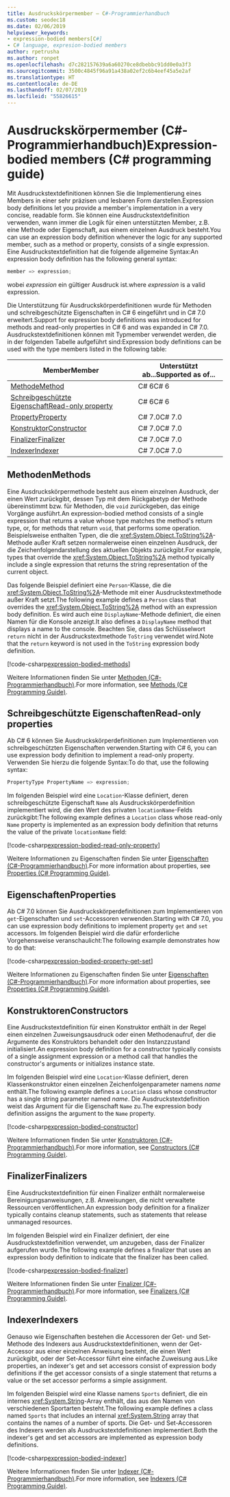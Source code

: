 ```yaml
---
title: Ausdruckskörpermember – C#-Programmierhandbuch
ms.custom: seodec18
ms.date: 02/06/2019
helpviewer_keywords:
- expression-bodied members[C#]
- C# language, expresion-bodied members
author: rpetrusha
ms.author: ronpet
ms.openlocfilehash: d7c282157639a6a60270ce8dbebbc91dd0e0a3f3
ms.sourcegitcommit: 3500c4845f96a91a438a02ef2c6b4eef45a5e2af
ms.translationtype: HT
ms.contentlocale: de-DE
ms.lasthandoff: 02/07/2019
ms.locfileid: "55826615"
---
```

# <a name="expression-bodied-members-c-programming-guide"></a><span data-ttu-id="bc897-102">Ausdruckskörpermember (C#-Programmierhandbuch)</span><span class="sxs-lookup"><span data-stu-id="bc897-102">Expression-bodied members (C# programming guide)</span></span>

<span data-ttu-id="bc897-103">Mit Ausdruckstextdefinitionen können Sie die Implementierung eines Members in einer sehr präzisen und lesbaren Form darstellen.</span><span class="sxs-lookup"><span data-stu-id="bc897-103">Expression body definitions let you provide a member's implementation in a very concise, readable form.</span></span> <span data-ttu-id="bc897-104">Sie können eine Ausdruckstextdefinition verwenden, wann immer die Logik für einen unterstützten Member, z.B. eine Methode oder Eigenschaft, aus einem einzelnen Ausdruck besteht.</span><span class="sxs-lookup"><span data-stu-id="bc897-104">You can use an expression body definition whenever the logic for any supported member, such as a method or property, consists of a single expression.</span></span> <span data-ttu-id="bc897-105">Eine Ausdruckstextdefinition hat die folgende allgemeine Syntax:</span><span class="sxs-lookup"><span data-stu-id="bc897-105">An expression body definition has the following general syntax:</span></span>

```csharp
member => expression;
```

<span data-ttu-id="bc897-106">wobei *expression* ein gültiger Ausdruck ist.</span><span class="sxs-lookup"><span data-stu-id="bc897-106">where *expression* is a valid expression.</span></span>

<span data-ttu-id="bc897-107">Die Unterstützung für Ausdruckskörperdefinitionen wurde für Methoden und schreibgeschützte Eigenschaften in C# 6 eingeführt und in C# 7.0 erweitert.</span><span class="sxs-lookup"><span data-stu-id="bc897-107">Support for expression body definitions was introduced for methods and read-only properties in C# 6 and was expanded in C# 7.0.</span></span> <span data-ttu-id="bc897-108">Ausdruckstextdefinitionen können mit Typmember verwendet werden, die in der folgenden Tabelle aufgeführt sind:</span><span class="sxs-lookup"><span data-stu-id="bc897-108">Expression body definitions can be used with the type members listed in the following table:</span></span>

|<span data-ttu-id="bc897-109">Member</span><span class="sxs-lookup"><span data-stu-id="bc897-109">Member</span></span>  |<span data-ttu-id="bc897-110">Unterstützt ab...</span><span class="sxs-lookup"><span data-stu-id="bc897-110">Supported as of...</span></span> |
|---------|---------|
|[<span data-ttu-id="bc897-111">Methode</span><span class="sxs-lookup"><span data-stu-id="bc897-111">Method</span></span>](#methods)  |<span data-ttu-id="bc897-112">C# 6</span><span class="sxs-lookup"><span data-stu-id="bc897-112">C# 6</span></span> |
|[<span data-ttu-id="bc897-113">Schreibgeschützte Eigenschaft</span><span class="sxs-lookup"><span data-stu-id="bc897-113">Read-only property</span></span>](#read-only-properties)   |<span data-ttu-id="bc897-114">C# 6</span><span class="sxs-lookup"><span data-stu-id="bc897-114">C# 6</span></span>  |
|[<span data-ttu-id="bc897-115">Property</span><span class="sxs-lookup"><span data-stu-id="bc897-115">Property</span></span>](#properties)  |<span data-ttu-id="bc897-116">C# 7.0</span><span class="sxs-lookup"><span data-stu-id="bc897-116">C# 7.0</span></span> |
|[<span data-ttu-id="bc897-117">Konstruktor</span><span class="sxs-lookup"><span data-stu-id="bc897-117">Constructor</span></span>](#constructors)   |<span data-ttu-id="bc897-118">C# 7.0</span><span class="sxs-lookup"><span data-stu-id="bc897-118">C# 7.0</span></span> |
|[<span data-ttu-id="bc897-119">Finalizer</span><span class="sxs-lookup"><span data-stu-id="bc897-119">Finalizer</span></span>](#finalizers)     |<span data-ttu-id="bc897-120">C# 7.0</span><span class="sxs-lookup"><span data-stu-id="bc897-120">C# 7.0</span></span> |
|[<span data-ttu-id="bc897-121">Indexer</span><span class="sxs-lookup"><span data-stu-id="bc897-121">Indexer</span></span>](#indexers)       |<span data-ttu-id="bc897-122">C# 7.0</span><span class="sxs-lookup"><span data-stu-id="bc897-122">C# 7.0</span></span> |

## <a name="methods"></a><span data-ttu-id="bc897-123">Methoden</span><span class="sxs-lookup"><span data-stu-id="bc897-123">Methods</span></span>

<span data-ttu-id="bc897-124">Eine Ausdruckskörpermethode besteht aus einem einzelnen Ausdruck, der einen Wert zurückgibt, dessen Typ mit dem Rückgabetyp der Methode übereinstimmt bzw. für Methoden, die `void` zurückgeben, das einige Vorgänge ausführt.</span><span class="sxs-lookup"><span data-stu-id="bc897-124">An expression-bodied method consists of a single expression that returns a value whose type matches the method's return type, or, for methods that return `void`, that performs some operation.</span></span> <span data-ttu-id="bc897-125">Beispielsweise enthalten Typen, die die <xref:System.Object.ToString%2A>-Methode außer Kraft setzen normalerweise einen einzelnen Ausdruck, der die Zeichenfolgendarstellung des aktuellen Objekts zurückgibt.</span><span class="sxs-lookup"><span data-stu-id="bc897-125">For example, types that override the <xref:System.Object.ToString%2A> method typically include a single expression that returns the string representation of the current object.</span></span>

<span data-ttu-id="bc897-126">Das folgende Beispiel definiert eine `Person`-Klasse, die die <xref:System.Object.ToString%2A>-Methode mit einer Ausdruckstextmethode außer Kraft setzt.</span><span class="sxs-lookup"><span data-stu-id="bc897-126">The following example defines a `Person` class that overrides the <xref:System.Object.ToString%2A> method with an expression body definition.</span></span> <span data-ttu-id="bc897-127">Es wird auch eine `DisplayName`-Methode definiert, die einen Namen für die Konsole anzeigt.</span><span class="sxs-lookup"><span data-stu-id="bc897-127">It also defines a `DisplayName` method that displays a name to the console.</span></span> <span data-ttu-id="bc897-128">Beachten Sie, dass das Schlüsselwort `return` nicht in der Ausdruckstextmethode `ToString` verwendet wird.</span><span class="sxs-lookup"><span data-stu-id="bc897-128">Note that the `return` keyword is not used in the `ToString` expression body definition.</span></span>

[!code-csharp[expression-bodied-methods](../../../../samples/snippets/csharp/programming-guide/classes-and-structs/expr-bodied-methods.cs)]  

<span data-ttu-id="bc897-129">Weitere Informationen finden Sie unter [Methoden (C#-Programmierhandbuch)](../classes-and-structs/methods.md).</span><span class="sxs-lookup"><span data-stu-id="bc897-129">For more information, see [Methods (C# Programming Guide)](../classes-and-structs/methods.md).</span></span>

## <a name="read-only-properties"></a><span data-ttu-id="bc897-130">Schreibgeschützte Eigenschaften</span><span class="sxs-lookup"><span data-stu-id="bc897-130">Read-only properties</span></span>

<span data-ttu-id="bc897-131">Ab C# 6 können Sie Ausdruckskörperdefinitionen zum Implementieren von schreibgeschützten Eigenschaften verwenden.</span><span class="sxs-lookup"><span data-stu-id="bc897-131">Starting with C# 6, you can use expression body definition to implement a read-only property.</span></span> <span data-ttu-id="bc897-132">Verwenden Sie hierzu die folgende Syntax:</span><span class="sxs-lookup"><span data-stu-id="bc897-132">To do that, use the following syntax:</span></span>

```csharp
PropertyType PropertyName => expression;
```

<span data-ttu-id="bc897-133">Im folgenden Beispiel wird eine `Location`-Klasse definiert, deren schreibgeschützte Eigenschaft `Name` als Ausdruckskörperdefinition implementiert wird, die den Wert des privaten `locationName`-Felds zurückgibt:</span><span class="sxs-lookup"><span data-stu-id="bc897-133">The following example defines a `Location` class whose read-only `Name` property is implemented as an expression body definition that returns the value of the private `locationName` field:</span></span>

[!code-csharp[expression-bodied-read-only-property](../../../../samples/snippets/csharp/programming-guide/classes-and-structs/expr-bodied-readonly.cs#1)]  

<span data-ttu-id="bc897-134">Weitere Informationen zu Eigenschaften finden Sie unter [Eigenschaften (C#-Programmierhandbuch)](../classes-and-structs/properties.md).</span><span class="sxs-lookup"><span data-stu-id="bc897-134">For more information about properties, see [Properties (C# Programming Guide)](../classes-and-structs/properties.md).</span></span>

## <a name="properties"></a><span data-ttu-id="bc897-135">Eigenschaften</span><span class="sxs-lookup"><span data-stu-id="bc897-135">Properties</span></span>

<span data-ttu-id="bc897-136">Ab C# 7.0 können Sie Ausdruckskörperdefinitionen zum Implementieren von `get`-Eigenschaften und `set`-Accessoren verwenden.</span><span class="sxs-lookup"><span data-stu-id="bc897-136">Starting with C# 7.0, you can use expression body definitions to implement property `get` and `set` accessors.</span></span> <span data-ttu-id="bc897-137">Im folgenden Beispiel wird die dafür erforderliche Vorgehensweise veranschaulicht:</span><span class="sxs-lookup"><span data-stu-id="bc897-137">The following example demonstrates how to do that:</span></span>

[!code-csharp[expression-bodied-property-get-set](../../../../samples/snippets/csharp/programming-guide/classes-and-structs/expr-bodied-ctor.cs#1)]

<span data-ttu-id="bc897-138">Weitere Informationen zu Eigenschaften finden Sie unter [Eigenschaften (C#-Programmierhandbuch)](../classes-and-structs/properties.md).</span><span class="sxs-lookup"><span data-stu-id="bc897-138">For more information about properties, see [Properties (C# Programming Guide)](../classes-and-structs/properties.md).</span></span>

## <a name="constructors"></a><span data-ttu-id="bc897-139">Konstruktoren</span><span class="sxs-lookup"><span data-stu-id="bc897-139">Constructors</span></span>

<span data-ttu-id="bc897-140">Eine Ausdruckstextdefinition für einen Konstruktor enthält in der Regel einen einzelnen Zuweisungsausdruck oder einen Methodenaufruf, der die Argumente des Konstruktors behandelt oder den Instanzzustand initialisiert.</span><span class="sxs-lookup"><span data-stu-id="bc897-140">An expression body definition for a constructor typically consists of a single assignment expression or a method call that handles the constructor's arguments or initializes instance state.</span></span>

<span data-ttu-id="bc897-141">Im folgenden Beispiel wird eine `Location`-Klasse definiert, deren Klassenkonstruktor einen einzelnen Zeichenfolgenparameter namens *name* enthält.</span><span class="sxs-lookup"><span data-stu-id="bc897-141">The following example defines a `Location` class whose constructor has a single string parameter named *name*.</span></span> <span data-ttu-id="bc897-142">Die Ausdruckstextdefinition weist das Argument für die Eigenschaft `Name` zu.</span><span class="sxs-lookup"><span data-stu-id="bc897-142">The expression body definition assigns the argument to the `Name` property.</span></span>

[!code-csharp[expression-bodied-constructor](../../../../samples/snippets/csharp/programming-guide/classes-and-structs/expr-bodied-ctor.cs#1)]  

<span data-ttu-id="bc897-143">Weitere Informationen finden Sie unter [Konstruktoren (C#-Programmierhandbuch)](../classes-and-structs/constructors.md).</span><span class="sxs-lookup"><span data-stu-id="bc897-143">For more information, see [Constructors (C# Programming Guide)](../classes-and-structs/constructors.md).</span></span>

## <a name="finalizers"></a><span data-ttu-id="bc897-144">Finalizer</span><span class="sxs-lookup"><span data-stu-id="bc897-144">Finalizers</span></span>

<span data-ttu-id="bc897-145">Eine Ausdruckstextdefinition für einen Finalizer enthält normalerweise Bereinigungsanweisungen, z.B. Anweisungen, die nicht verwaltete Ressourcen veröffentlichen.</span><span class="sxs-lookup"><span data-stu-id="bc897-145">An expression body definition for a finalizer typically contains cleanup statements, such as statements that release unmanaged resources.</span></span>

<span data-ttu-id="bc897-146">Im folgenden Beispiel wird ein Finalizer definiert, der eine Ausdruckstextdefinition verwendet, um anzugeben, dass der Finalizer aufgerufen wurde.</span><span class="sxs-lookup"><span data-stu-id="bc897-146">The following example defines a finalizer that uses an expression body definition to indicate that the finalizer has been called.</span></span>

[!code-csharp[expression-bodied-finalizer](../../../../samples/snippets/csharp/programming-guide/classes-and-structs/expr-bodied-destructor.cs#1)]  

<span data-ttu-id="bc897-147">Weitere Informationen finden Sie unter [Finalizer (C#-Programmierhandbuch)](../classes-and-structs/destructors.md).</span><span class="sxs-lookup"><span data-stu-id="bc897-147">For more information, see [Finalizers (C# Programming Guide)](../classes-and-structs/destructors.md).</span></span>

## <a name="indexers"></a><span data-ttu-id="bc897-148">Indexer</span><span class="sxs-lookup"><span data-stu-id="bc897-148">Indexers</span></span>

<span data-ttu-id="bc897-149">Genauso wie Eigenschaften bestehen die Accessoren der Get- und Set-Methode des Indexers aus Ausdruckstextdefinitionen, wenn der Get-Accessor aus einer einzelnen Anweisung besteht, die einen Wert zurückgibt, oder der Set-Accessor führt eine einfache Zuweisung aus.</span><span class="sxs-lookup"><span data-stu-id="bc897-149">Like properties, an indexer's get and set accessors consist of expression body definitions if the get accessor consists of a single statement that returns a value or the set accessor performs a simple assignment.</span></span>

<span data-ttu-id="bc897-150">Im folgenden Beispiel wird eine Klasse namens `Sports` definiert, die ein internes <xref:System.String>-Array enthält, das aus den Namen von verschiedenen Sportarten besteht.</span><span class="sxs-lookup"><span data-stu-id="bc897-150">The following example defines a class named `Sports` that includes an internal <xref:System.String> array that contains the names of a number of sports.</span></span> <span data-ttu-id="bc897-151">Die Get- und Set-Accessoren des Indexers werden als Ausdruckstextdefinitionen implementiert.</span><span class="sxs-lookup"><span data-stu-id="bc897-151">Both the indexer's get and set accessors are implemented as expression body definitions.</span></span>

[!code-csharp[expression-bodied-indexer](../../../../samples/snippets/csharp/programming-guide/classes-and-structs/expr-bodied-indexers.cs#1)]

<span data-ttu-id="bc897-152">Weitere Informationen finden Sie unter [Indexer (C#-Programmierhandbuch)](../indexers/index.md).</span><span class="sxs-lookup"><span data-stu-id="bc897-152">For more information, see [Indexers (C# Programming Guide)](../indexers/index.md).</span></span>
